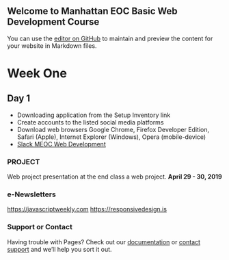 ## Welcome to Manhattan EOC Basic Web Development Course

You can use the [editor on GitHub](https://github.com/berryny/meocwebdevelopment/edit/master/README.md) to maintain and preview the content for your website in Markdown files.

# Week One
## Day 1
- Downloading application from the Setup Inventory link
- Create accounts to the listed social media platforms
- Download web browsers Google Chrome, Firefox Developer Edition, Safari (Apple), Internet Explorer (Windows), Opera (mobile-device)
- [Slack MEOC Web Development](https://meocwebdevelopment.slack.com) 

### PROJECT
Web project presentation at the end class a web project. **April 29 - 30, 2019**

### e-Newsletters
https://javascriptweekly.com
https://responsivedesign.is

### Support or Contact

Having trouble with Pages? Check out our [documentation](https://meocwebdevelopment.slack.com) or [contact support](https://github.com/berryny) and we’ll help you sort it out.
